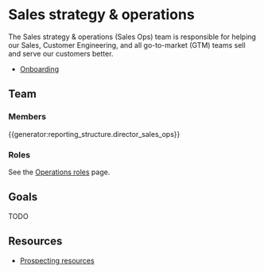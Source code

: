 # Sales strategy & operations

The Sales strategy & operations (Sales Ops) team is responsible for helping our Sales, Customer Engineering, and all go-to-market (GTM) teams sell and serve our customers better.

- [Onboarding](onboarding.md)

## Team

### Members

{{generator:reporting_structure.director_sales_ops}}

### Roles

See the [Operations roles](../roles/index.md) page.

## Goals

TODO

## Resources
- [Prospecting resources](prospecting.md)

